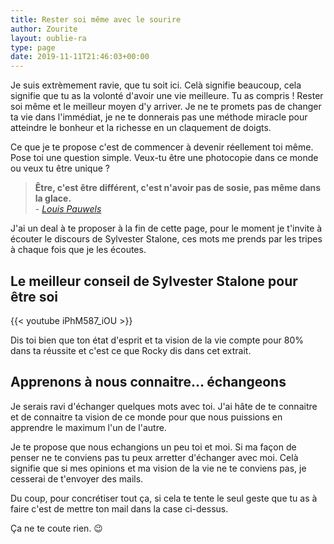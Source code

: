 ```yaml
---
title: Rester soi même avec le sourire
author: Zourite
layout: oublie-ra
type: page
date: 2019-11-11T21:46:03+00:00
---
```


Je suis extrèmement ravie, que tu soit ici. Celà signifie beaucoup, cela signifie que tu as la volonté d'avoir une vie meilleure. Tu as compris ! Rester soi même et le meilleur moyen d'y arriver. Je ne te promets pas de changer ta vie dans l'immédiat, je ne te donnerais pas une méthode miracle pour atteindre le bonheur et la richesse en un claquement de doigts.

Ce que je te propose c'est de commencer à devenir réellement toi même. Pose toi une question simple. Veux-tu être une photocopie dans ce monde ou veux tu être unique ?

<blockquote class="center">
<strong>Être, c'est être différent, c'est n'avoir pas de sosie, pas même dans la glace.</strong>
<br> - <cite><a href="https://www.wikiwand.com/fr/Louis_Pauwels?wprov=srpw1_0" target="_blank">Louis Pauwels</a></cite>

</blockquote>

J'ai un deal à te proposer à la fin de cette page, pour le moment je t'invite à écouter le discours de Sylvester Stalone, ces mots me prends par les tripes à chaque fois que je les écoutes.

## Le meilleur conseil de Sylvester Stalone pour être soi

{{< youtube iPhM587_iOU >}}

Dis toi bien que ton état d'esprit et ta vision de la vie compte pour 80% dans ta réussite et c'est ce que Rocky dis dans cet extrait.

## Apprenons à nous connaitre... échangeons

Je serais ravi d'échanger quelques mots avec toi. J'ai hâte de te connaitre et de connaitre ta vision de ce monde pour que nous puissions en apprendre le maximum l'un de l'autre.

Je te propose que nous echangions un peu toi et moi. Si ma façon de penser ne te conviens pas tu peux arretter d'échanger avec moi. Celà signifie que si mes opinions et ma vision de la vie ne te conviens pas, je cesserai de t'envoyer des mails.

Du coup, pour concrétiser tout ça, si cela te tente le seul geste que tu as à faire c'est de mettre ton mail dans la case ci-dessus.

Ça ne te coute rien. &#128521;
